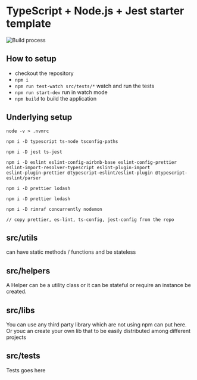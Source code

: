 # TypeScript + Node.js + Jest starter template

![Build process](https://github.com/vimson/typescript-nodejs-jest-starter/actions/workflows/main.yml/badge.svg?v=2)

## How to setup

- checkout the repository
- `npm i`
- `npm run test-watch src/tests/*` watch and run the tests
- `npm run start-dev` run in watch mode
- `npm build` to build the application

## Underlying setup

```shell
node -v > .nvmrc

npm i -D typescript ts-node tsconfig-paths

npm i -D jest ts-jest

npm i -D eslint eslint-config-airbnb-base eslint-config-prettier eslint-import-resolver-typescript eslint-plugin-import
eslint-plugin-prettier @typescript-eslint/eslint-plugin @typescript-eslint/parser

npm i -D prettier lodash

npm i -D prettier lodash

npm i -D rimraf concurrently nodemon

// copy prettier, es-lint, ts-config, jest-config from the repo

```

## src/utils

can have static methods / functions and be stateless

## src/helpers

A Helper can be a utility class or it can be stateful or require an instance be created.

## src/libs

You can use any third party library which are not using npm can put here. Or youc an create your own lib that to be easily distributed among different projects

## src/tests

Tests goes here
